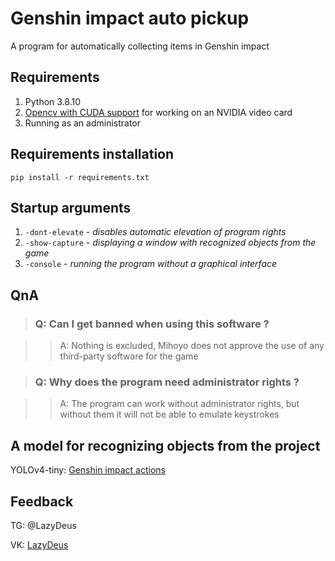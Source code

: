 # Genshin impact auto pickup

A program for automatically collecting items in Genshin impact

## Requirements

1. Python 3.8.10
2. [Opencv with CUDA support](https://docs.opencv.org/4.5.2/d3/d52/tutorial_windows_install.html) for working on an NVIDIA video card
3. Running as an administrator

## Requirements installation

`pip install -r requirements.txt`

## Startup arguments

1. `-dont-elevate` - _disables automatic elevation of program rights_
2. `-show-capture` - _displaying a window with recognized objects from the game_
3. `-console` - _running the program without a graphical interface_

## QnA

> ### Q: Can I get banned when using this software ?

>> A: Nothing is excluded, Mihoyo does not approve the use of any third-party software for the game

> ### Q: Why does the program need administrator rights ?

>> A: The program can work without administrator rights, but without them it will not be able to emulate keystrokes


## A model for recognizing objects from the project

YOLOv4-tiny: [Genshin impact actions](https://github.com/Demetrous-fd/Genshin-impact-actions-YOLOv4-tiny)

## Feedback

TG:  @LazyDeus

VK: [LazyDeus](https://vk.com/lazydeus)
